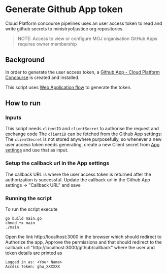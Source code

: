 # Generate Github App token

Cloud Platform concourse pipelines uses an user access token to read and write github secrets to ministryofjustice org repositories.

> NOTE: Access to view or configure MOJ organisation GitHub Apps requires owner membership

## Background

In order to generate the user access token, a [Github App - Cloud Platform Concourse][App settings] is created and installed.

This script uses [Web Application flow](https://docs.github.com/en/apps/creating-github-apps/authenticating-with-a-github-app/generating-a-user-access-token-for-a-github-app#using-the-web-application-flow-to-generate-a-user-access-token) to generate the token.

## How to run

### Inputs

This script needs `clientID` and `clientSecret` to authorise the request and exchange code
The `clientID` can be fetched from the Github App settings:
The `clientSecret` is not stored anywhere purposefully, so whenever a new user access token needs generating, create a new Client secret from [App settings][App settings] and use that as input.

### Setup the callback url in the App settings

The callback URL is where the user access token is returned after the authorization is successful. Update the callback url in the Github App settings -> "Callback URL" and save

### Running the script

To run the script execute

```
go build main.go
chmod +x main
./main
```

Open the link http://localhost:3000 in the browser which should redirect to Authorize the app, Approve the permissions and that should redirect to the callback url "http://localhost:3000/github/callback" where the user and token details are printed as

```
Logged in as: <Your Name>
Access Token: ghu_XXXXXX
```

[App settings]: https://github.com/organizations/ministryofjustice/settings/apps/cloud-platform-concourse
